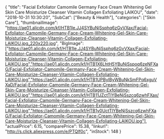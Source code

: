 {
	"title": "Facial Exfoliator Camomile Germany Face Cream Whitening Gel Skin Care Moisturize Cleanser Vitamin Collagen Exfoliating LAIKOU",
	"date": "2018-10-31 10:30:20",
	"SubCat": ["Beauty & Health"],
	"categories": ["Skin Care"],
	"thumbnailImage": "https://ae01.alicdn.com/kf/HTB1Ie.JJ4SYBuNjSsphq6zGvVXax/Facial-Exfoliator-Camomile-Germany-Face-Cream-Whitening-Gel-Skin-Care-Moisturize-Cleanser-Vitamin-Collagen-Exfoliating-LAIKOU.jpg_220x220.jpg",
	"BigImage": ["https://ae01.alicdn.com/kf/HTB1Ie.JJ4SYBuNjSsphq6zGvVXax/Facial-Exfoliator-Camomile-Germany-Face-Cream-Whitening-Gel-Skin-Care-Moisturize-Cleanser-Vitamin-Collagen-Exfoliating-LAIKOU.jpg","https://ae01.alicdn.com/kf/HTB1X6LhtH5YBuNjSspoq6zeNFXaG/Facial-Exfoliator-Camomile-Germany-Face-Cream-Whitening-Gel-Skin-Care-Moisturize-Cleanser-Vitamin-Collagen-Exfoliating-LAIKOU.jpg","https://ae01.alicdn.com/kf/HTB1UPBylByWBuNkSmFPq6xguVXaD/Facial-Exfoliator-Camomile-Germany-Face-Cream-Whitening-Gel-Skin-Care-Moisturize-Cleanser-Vitamin-Collagen-Exfoliating-LAIKOU.jpg","https://ae01.alicdn.com/kf/HTB11JZctTlYBeNjSszcq6zwhFXax/Facial-Exfoliator-Camomile-Germany-Face-Cream-Whitening-Gel-Skin-Care-Moisturize-Cleanser-Vitamin-Collagen-Exfoliating-LAIKOU.jpg","https://ae01.alicdn.com/kf/HTB1y0UctTlYBeNjSszcq6zwhFXaG/Facial-Exfoliator-Camomile-Germany-Face-Cream-Whitening-Gel-Skin-Care-Moisturize-Cleanser-Vitamin-Collagen-Exfoliating-LAIKOU.jpg"],
	"actualPrice": 6.15,
	"comparePrice": 15.38,
	"linkurl": "http://s.click.aliexpress.com/e/PTQlf0c",
	"inStock": 148
}

